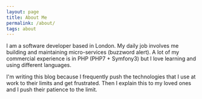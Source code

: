 ```yaml
---
layout: page
title: About Me
permalink: /about/
tags: about
---
```


I am a software developer based in London. My daily job involves me building and maintaining micro-services (buzzword alert).
A lot of my commercial experience is in PHP (PHP7 + Symfony3) but I love learning and using different languages.

I'm writing this blog because I frequently push the technologies that I use at work to their limits and get frustrated.
Then I explain this to my loved ones and I push their patience to the limit.